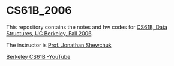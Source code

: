 # CS61B_2006
This repository contains the notes and hw codes for [CS61B, Data Structures, UC Berkeley, Fall 2006](http://www.cs.berkeley.edu/~jrs/61bf06/). 


The instructor is [Prof. Jonathan Shewchuk](http://www.cs.berkeley.edu/~jrs/)


[Berkeley CS61B -YouTube](https://www.youtube.com/playlist?list=PLBB2FC97598A3B254)
